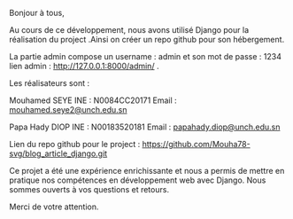 Bonjour à tous,

Au cours de ce développement, nous avons utilisé Django pour la réalisation  du project .Ainsi on créer un repo github pour son hébergement. 

La partie admin compose un username : admin et son mot de passe : 1234
lien admin : http://127.0.0.1:8000/admin/ .

Les réalisateurs sont :

Mouhamed SEYE
INE : N0084CC20171
Email : mouhamed.seye2@unch.edu.sn

Papa Hady DIOP
INE : N00183520181
Email : papahady.diop@unch.edu.sn

Lien du repo github pour le project : https://github.com/Mouha78-svg/blog_article_django.git

Ce projet a été une expérience enrichissante et nous a permis de mettre en pratique nos compétences en développement web avec Django. Nous sommes ouverts à vos questions et retours.

Merci de votre attention.
